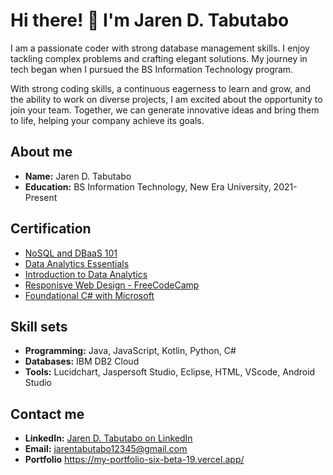 # Hi there! 👋 I'm Jaren D. Tabutabo

I am a passionate coder with strong database management skills. I enjoy tackling complex problems and crafting elegant solutions. My journey in tech began when I pursued the BS Information Technology program.

With strong coding skills, a continuous eagerness to learn and grow, and the ability to work on diverse projects, I am excited about the opportunity to join your team. Together, we can generate innovative ideas and bring them to life, helping your company achieve its goals.

## About me

- **Name:** Jaren D. Tabutabo
- **Education:** BS Information Technology, New Era University, 2021-Present

## Certification

- [NoSQL and DBaaS 101](https://courses.cognitiveclass.ai/certificates/d9c3febf2ec84263b8f8d3c530d995f3)
- [Data Analytics Essentials](https://www.credly.com/badges/f041675d-d2b4-4884-b934-e324cdc1a39a/public_url)
- [Introduction to Data Analytics](https://simpli-web.app.link/e/AsqTysZ0vJb)
- [Responisve Web Design - FreeCodeCamp](https://www.freecodecamp.org/certification/JarenTabutabo/responsive-web-design)
- [Foundational C# with Microsoft](https://www.freecodecamp.org/certification/JarenTabutabo/foundational-c-sharp-with-microsoft)

## Skill sets

- **Programming:** Java, JavaScript, Kotlin, Python, C#
- **Databases:** IBM DB2 Cloud
- **Tools:** Lucidchart, Jaspersoft Studio, Eclipse, HTML, VScode, Android Studio

## Contact me

- **LinkedIn:** [Jaren D. Tabutabo on LinkedIn](https://www.linkedin.com/in/tabutabo-jaren19/)
- **Email:** jarentabutabo12345@gmail.com
- **Portfolio** https://my-portfolio-six-beta-19.vercel.app/
